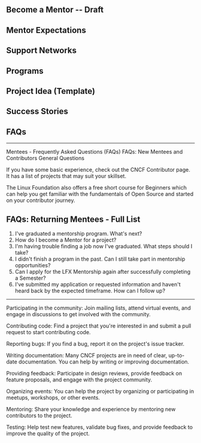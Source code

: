 ## **Become a Mentor -- Draft**



## **Mentor Expectations**



## **Support Networks**



## **Programs**



## **Project Idea (Template)**



## **Success Stories**



## **FAQs**




---

Mentees - Frequently Asked Questions (FAQs)
FAQs: New Mentees and Contributors
General Questions



If you have some basic experience, check out the CNCF Contributor page. It has a list of projects that may suit your skillset.



The Linux Foundation also offers a free short course for Beginners which can help you get familiar with the fundamentals of Open Source and started on your contributor journey.



## FAQs: Returning Mentees - Full List

1. I've graduated a mentorship program. What's next?
1. How do I become a Mentor for a project?
1. I'm having trouble finding a job now I've graduated. What steps should I take?
1. I didn't finish a program in the past. Can I still take part in mentorship opportunities?
1. Can I apply for the LFX Mentorship again after successfully completing a Semester?
1. I've submitted my application or requested information and haven't heard back by the expected timeframe. How can I follow up?




---



Participating in the community: Join mailing lists, attend virtual events, and engage in discussions to get involved with the community.

Contributing code: Find a project that you're interested in and submit a pull request to start contributing code.

Reporting bugs: If you find a bug, report it on the project's issue tracker.

Writing documentation: Many CNCF projects are in need of clear, up-to-date documentation. You can help by writing or improving documentation.

Providing feedback: Participate in design reviews, provide feedback on feature proposals, and engage with the project community.

Organizing events: You can help the project by organizing or participating in meetups, workshops, or other events.

Mentoring: Share your knowledge and experience by mentoring new contributors to the project.

Testing: Help test new features, validate bug fixes, and provide feedback to improve the quality of the project.
